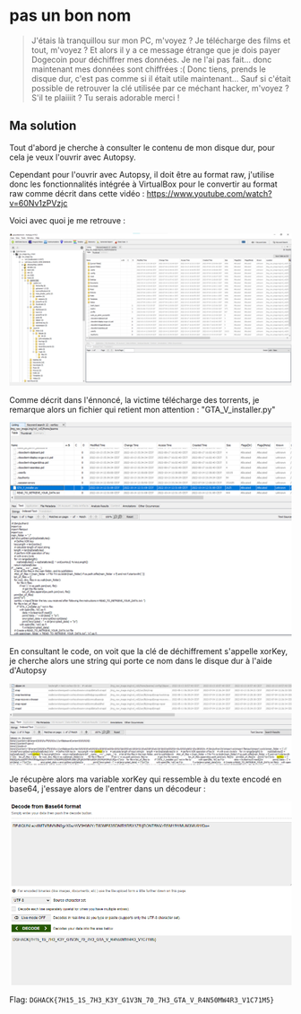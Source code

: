 # pas un bon nom

> J'étais là tranquillou sur mon PC, m'voyez ? Je télécharge des films et tout, m'voyez ? Et alors il y a ce message étrange que je dois payer Dogecoin pour déchiffrer mes données. Je ne l'ai pas fait... donc maintenant mes données sont chiffrées :( Donc tiens, prends le disque dur, c'est pas comme si il était utile maintenant... Sauf si c'était possible de retrouver la clé utilisée par ce méchant hacker, m'voyez ? S'il te plaiiiit ? Tu serais adorable merci !

## Ma solution

Tout d'abord je cherche à consulter le contenu de mon disque dur, pour cela je veux l'ouvrir avec Autopsy.

Cependant pour l'ouvrir avec Autopsy, il doit être au format raw, j'utilise donc les fonctionnalités intégrée à VirtualBox pour le convertir au format raw comme décrit dans cette vidéo : https://www.youtube.com/watch?v=60Nv1zPVzjc

Voici avec quoi je me retrouve : 

![](../images/pasunbonnom1.png)

Comme décrit dans l'énnoncé, la victime télécharge des torrents, je remarque alors un fichier qui retient mon attention : "GTA_V_installer.py"

![](../images/pasunbonnom2.png)

En consultant le code, on voit que la clé de déchiffrement s'appelle xorKey, je cherche alors une string qui porte ce nom dans le disque dur à l'aide d'Autopsy

![](../images/pasunbonnom3.png)

Je récupère alors ma variable xorKey qui ressemble à du texte encodé en base64, j'essaye alors de l'entrer dans un décodeur : 

![](../images/pasunbonnom4.png)

Flag: `DGHACK{7H15_1S_7H3_K3Y_G1V3N_70_7H3_GTA_V_R4N50MW4R3_V1C71M5}
`
